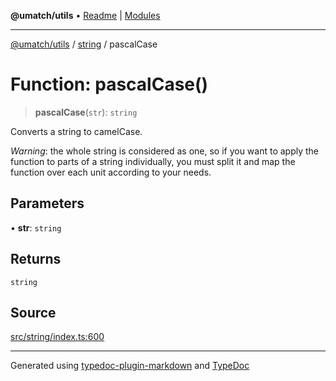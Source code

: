 **@umatch/utils** • [Readme](../../index.md) \| [Modules](../../modules.md)

***

[@umatch/utils](../../modules.md) / [string](../index.md) / pascalCase

# Function: pascalCase()

> **pascalCase**(`str`): `string`

Converts a string to camelCase.

*Warning*: the whole string is considered as one, so if you want to
apply the function to parts of a string individually, you must
split it and map the function over each unit according to your needs.

## Parameters

• **str**: `string`

## Returns

`string`

## Source

[src/string/index.ts:600](https://github.com/umatch-oficial/utils/blob/c1935bc/src/string/index.ts#L600)

***

Generated using [typedoc-plugin-markdown](https://www.npmjs.com/package/typedoc-plugin-markdown) and [TypeDoc](https://typedoc.org/)
